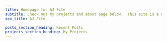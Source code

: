 ```yaml
---
title: Homepage for AJ Fite
subtitle: Check out my projects and about page below.  This site is a work in progress!
seo_title: AJ Fite

posts_section_heading: Recent Posts
projects_section_heading: My Projects
---
```


